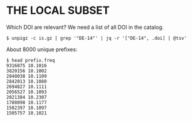 # THE LOCAL SUBSET

Which DOI are relevant? We need a list of all DOI in the catalog.

```
$ unpigz -c is.gz | grep '"DE-14"' | jq -r '["DE-14", .doi] | @tsv'
```

About 8000 unique prefixes:

```
$ head prefix.freq
9316875 10.1016
3820156 10.1002
2848038 10.1109
2842013 10.1080
2694827 10.1111
2056527 10.1093
2021384 10.2307
1788098 10.1177
1582397 10.1097
1505757 10.1021
```
